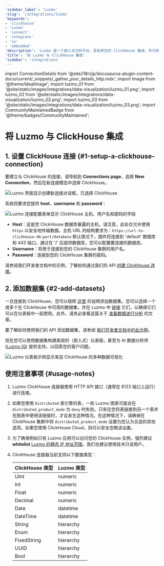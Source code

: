 ```yaml
---
'sidebar_label': 'Luzmo'
'slug': '/integrations/luzmo'
'keywords':
- 'clickhouse'
- 'Luzmo'
- 'connect'
- 'integrate'
- 'ui'
- 'embedded'
'description': 'Luzmo 是一个嵌入式分析平台，具有原生的 ClickHouse 集成，专为软件和 SaaS 应用程序而设计。'
'title': '将 Luzmo 与 ClickHouse 集成'
'sidebar': 'integrations'
---
```


import ConnectionDetails from '@site/i18n/jp/docusaurus-plugin-content-docs/current/_snippets/_gather_your_details_http.mdx';
import Image from '@theme/IdealImage';
import luzmo_01 from '@site/static/images/integrations/data-visualization/luzmo_01.png';
import luzmo_02 from '@site/static/images/integrations/data-visualization/luzmo_02.png';
import luzmo_03 from '@site/static/images/integrations/data-visualization/luzmo_03.png';
import CommunityMaintainedBadge from '@theme/badges/CommunityMaintained';

# 将 Luzmo 与 ClickHouse 集成

<CommunityMaintainedBadge/>

## 1. 设置 ClickHouse 连接 {#1-setup-a-clickhouse-connection}

要建立与 ClickHouse 的连接，请导航到 **Connections page**，选择 **New Connection**，然后在新连接模态中选择 ClickHouse。

<Image img={luzmo_01} size="md" alt="Luzmo 界面显示创建新连接对话框，已选择 ClickHouse" border />

系统将要求您提供 **host**、**username** 和 **password**：

<Image img={luzmo_02} size="md" alt="Luzmo 连接配置表单显示 ClickHouse 主机、用户名和密码的字段" border />

*   **Host**：这是您 ClickHouse 数据库暴露的主机。请注意，此处仅允许使用 `https` 以安全地传输数据。主机 URL 的结构要求为：`https://url-to-clickhouse-db:port/database` 
    默认情况下，插件将连接到 'default' 数据库和 443 端口。通过在 '/' 后提供数据库，您可以配置要连接的数据库。
*   **Username**：将用于连接到您的 ClickHouse 集群的用户名。
*   **Password**：连接到您的 ClickHouse 集群的密码。

请参阅我们开发者文档中的示例，了解如何通过我们的 API [创建 ClickHouse 连接](https://developer.luzmo.com/api/createAccount?exampleSection=AccountCreateClickhouseRequestBody)。

## 2. 添加数据集 {#2-add-datasets}

一旦连接到 ClickHouse，您可以按照 [这里](https://academy.luzmo.com/article/ldx3iltg) 的说明添加数据集。您可以选择一个或多个在 ClickHouse 中可用的数据集，并在 Luzmo 中 [链接](https://academy.luzmo.com/article/gkrx48x5) 它们，以确保它们可以在仪表板中一起使用。此外，请务必查看这篇关于 [准备数据进行分析](https://academy.luzmo.com/article/u492qov0) 的文章。

要了解如何使用我们的 API 添加数据集，请参阅 [我们开发者文档中的此示例](https://developer.luzmo.com/api/createDataprovider?exampleSection=DataproviderCreateClickhouseRequestBody)。

现在您可以使用数据集构建美观的（嵌入式）仪表板，甚至为 AI 数据分析师 ([Luzmo IQ](https://luzmo.com/iq)) 提供支持，以回答您的客户问题。

<Image img={luzmo_03} size="md" alt="Luzmo 仪表板示例显示来自 ClickHouse 的多种数据可视化" border />

## 使用注意事项 {#usage-notes}

1. Luzmo ClickHouse 连接器使用 HTTP API 接口（通常在 8123 端口上运行）进行连接。
2. 如果您使用 `Distributed` 表引擎的表，一些 Luzmo 图表可能会在 `distributed_product_mode` 为 `deny` 时失败。只有在您将表链接到另一个表并在图表中使用该链接时，才会发生这种情况。在这种情况下，请确保在 ClickHouse 集群中将 `distributed_product_mode` 设置为您认为合适的其他选项。如果您使用 ClickHouse Cloud，则可以安全忽略该设置。
3. 为了确保例如只有 Luzmo 应用可以访问您的 ClickHouse 实例，强烈建议 **whitelist** [Luzmo 的静态 IP 地址范围](https://academy.luzmo.com/article/u9on8gbm)。我们也建议使用技术只读用户。
4. ClickHouse 连接器当前支持以下数据类型：

    | ClickHouse 类型 | Luzmo 类型 |
    | --- | --- |
    | UInt | numeric |
    | Int | numeric |
    | Float | numeric |
    | Decimal | numeric |
    | Date | datetime |
    | DateTime | datetime |
    | String | hierarchy |
    | Enum | hierarchy |
    | FixedString | hierarchy |
    | UUID | hierarchy |
    | Bool | hierarchy |
